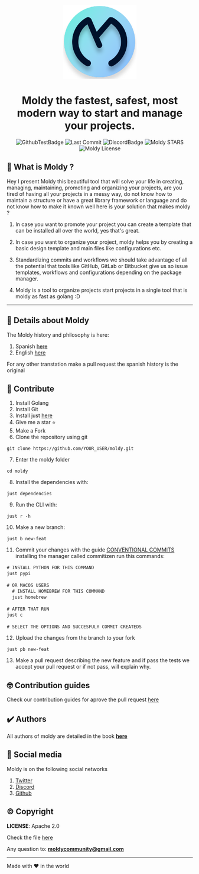 <div align="center">
  <p>
    <img width="200" src="./assets/icon.png">
  </p>
  <h1>Moldy the fastest, safest, most modern way to start and manage your projects.</h1>
</div>

<div align="center">

![GithubTestBadge](https://img.shields.io/github/workflow/status/Moldy-Community/moldy/Go?label=Tests&logo=github)
![Last Commit](https://img.shields.io/github/last-commit/Moldy-Community/moldy)
![DiscordBadge](https://img.shields.io/discord/842085043777831012?logo=discord&logoColor=white)
![Moldy STARS](https://img.shields.io/github/stars/Moldy-Community/moldy?style=social)
![Moldy License](https://img.shields.io/github/license/moldy-community/moldy)

</div>

## 🤔 What is Moldy ?

Hey I present Moldy this beautiful tool that will solve your life in creating, managing, maintaining, promoting and organizing your projects, are you tired of having all your projects in a messy way, do not know how to maintain a structure or have a great library framework or language and do not know how to make it known well here is your solution that makes moldy ?

1. In case you want to promote your project you can create a template that can be installed all over the world, yes that's great.

2. In case you want to organize your project, moldy helps you by creating a basic design template and main files like configurations etc.

3. Standardizing commits and workflows we should take advantage of all the potential that tools like GitHub, GitLab or Bitbucket give us so issue templates, workflows and configurations depending on the package manager.

4. Moldy is a tool to organize projects start projects in a single tool that is moldy as fast as golang :D

---

## 📃 Details about Moldy

The Moldy history and philosophy is here:

1. Spanish [here](./docs/history/HISTORY_ES.md)
2. English [here](./docs/history/HISTORY_EN.md)

For any other transtation make a pull request the spanish history is the original

## 🧐 Contribute

1. Install Golang
2. Install Git
3. Install just [here](https://github.com/casey/just)
4. Give me a star ⭐
5. Make a Fork
6. Clone the repository using git

```
git clone https://github.com/YOUR_USER/moldy.git
```

7. Enter the moldy folder

```
cd moldy
```

8. Install the dependencies with:

```
just dependencies
```

9. Run the CLI with:

```
just r -h
```

10. Make a new branch:

```
just b new-feat
```

11. Commit your changes with the guide [CONVENTIONAL COMMITS](https://www.conventionalcommits.org/en/v1.0.0/) installing the manager called commitizen run this commands:

```
# INSTALL PYTHON FOR THIS COMMAND
just pypi

# OR MACOS USERS
  # INSTALL HOMEBREW FOR THIS COMMAND
  just homebrew

# AFTER THAT RUN
just c

# SELECT THE OPTIONS AND SUCCESFULY COMMIT CREATEDS
```

12. Upload the changes from the branch to your fork

```
just pb new-feat
```

13. Make a pull request describing the new feature and if pass the tests we accept your pull request or if not pass, will explain why.

## 🤓 Contribution guides

Check our contribution guides for aprove the pull request [here](./CONTRIBUTION_GUIDES.md)

## ✔️ Authors

All authors of moldy are detailed in the book **[here](https://moldybook.netlify.app/docs)**

## 📱 Social media

Moldy is on the following social networks

1. [Twitter](https://twitter.com/CommunityMoldy)
2. [Discord](https://discord.gg/2uwzhmJdfw)
3. [Github](https://github.com/Moldy-Community)

## ©️ Copyright

**LICENSE**: Apache 2.0

Check the file [here](./LICENSE)

Any question to: **moldycommunity@gmail.com**

---

Made with ❤️ in the world

